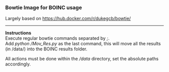 ### Bowtie Image for BOINC usage

Largely based on <https://hub.docker.com/r/dukegcb/bowtie/>

--------

**Instructions**  
Execute regular bowtie commands separated by *;*.  
Add *python /Mov_Res.py* as the last command, this will move all the results (in /data/) into the BOINC results folder.
  
All actions must be done within the */data* directory, set the absolute paths accordingly. 
